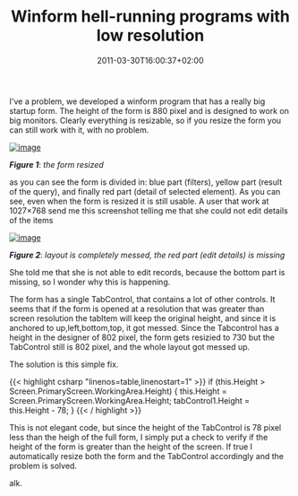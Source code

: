 ﻿---
title: "Winform hell-running programs with low resolution"
description: ""
date: 2011-03-30T16:00:37+02:00
draft: false
tags: [Winforms]
categories: [NET framework]
---
I've a problem, we developed a winform program that has a really big startup form. The height of the form is 880 pixel and is designed to work on big monitors. Clearly everything is resizable, so if you resize the form you can still work with it, with no problem.

[![image](https://www.codewrecks.com/blog/wp-content/uploads/2011/03/image_thumb19.png "image")](https://www.codewrecks.com/blog/wp-content/uploads/2011/03/image15.png)

 ***Figure 1***: *the form resized*

as you can see the form is divided in: blue part (filters), yellow part (result of the query), and finally red part (detail of selected element). As you can see, even when the form is resized it is still usable. A user that work at 1027×768 send me this screenshot telling me that she could not edit details of the items

[![image](https://www.codewrecks.com/blog/wp-content/uploads/2011/03/image_thumb20.png "image")](https://www.codewrecks.com/blog/wp-content/uploads/2011/03/image16.png)

 ***Figure 2***: *layout is completely messed, the red part (edit details) is missing*

She told me that she is not able to edit records, because the bottom part is missing, so I wonder why this is happening.

The form has a single TabControl, that contains a lot of other controls. It seems that if the form is opened at a resolution that was greater than screen resolution the tabItem will keep the original height, and since it is anchored to up,left,bottom,top, it got messed. Since the Tabcontrol has a height in the designer of 802 pixel, the form gets resizied to 730 but the TabControl still is 802 pixel, and the whole layout got messed up.

The solution is this simple fix.

{{< highlight csharp "linenos=table,linenostart=1" >}}
if (this.Height > Screen.PrimaryScreen.WorkingArea.Height)
{
this.Height = Screen.PrimaryScreen.WorkingArea.Height;
tabControl1.Height = this.Height - 78;
}
{{< / highlight >}}

This is not elegant code, but since the height of the TabControl is 78 pixel less than the heigh of the full form, I simply put a check to verify if the height of the form is greater than the height of the screen. If true I automatically resize both the form and the TabControl accordingly and the problem is solved.

alk.
